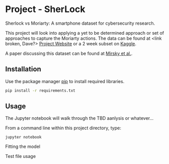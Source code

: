 # Project - SherLock
Sherlock vs Moriarty: A smartphone dataset for cybersecurity research.


This project will look into applying a yet to be determined approach or set of approaches to capture the Moriarty actions.  The data can be found at <link broken, Dave?> [Project Website](http://bigdata.ise.bgu.ac.il/sherlock/) or a 2 week subset on [Kaggle](https://www.kaggle.com/BGU-CSRC/sherlock). 

A paper discussing this dataset can be found at [Mirsky et al.](https://dl.acm.org/doi/pdf/10.1145/2996758.2996764?casa_token=E9wxVhbwsz8AAAAA:uSv_OH8chsX91Ei1DSNmN9jGT9uyfwdccrj2ix6P2D09377jjD7OTGzO0pEvU5Vf0N-iaSg7BgBcyg).

## Installation

Use the package manager [pip](https://pip.pypa.io/en/stable/) to install required libraries.

```bash
pip install -r requirements.txt
```

## Usage
The Jupyter notebook will walk through the TBD aanlysis or whatever...

From a command line within this project directory, type:

```
jupyter notebook
```

Fitting the model

Test file usage



